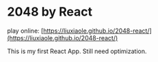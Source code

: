 # 2048 by React

play online: [https://liuxiaole.github.io/2048-react/](https://liuxiaole.github.io/2048-react/)

This is my first React App. Still need optimization.

